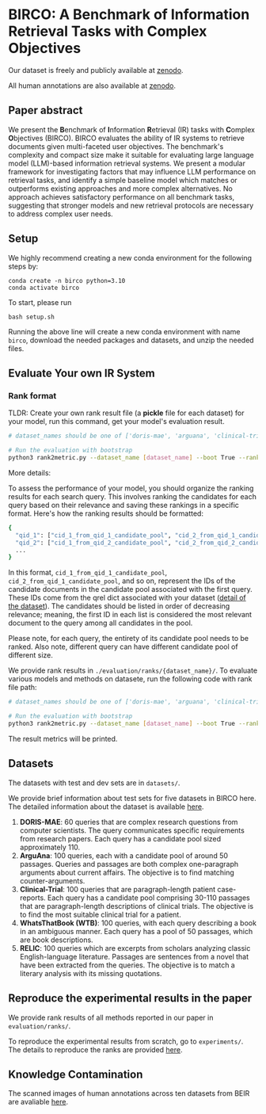 # BIRCO: A Benchmark of Information Retrieval Tasks with Complex Objectives

Our dataset is freely and publicly available at [zenodo](https://zenodo.org/records/10850865).

All human annotations are also available at [zenodo](https://zenodo.org/records/10738479).

## Paper abstract
We present the **B**enchmark of **I**nformation **R**etrieval (IR) tasks with **C**omplex **O**bjectives (BIRCO). BIRCO evaluates the ability of IR systems to retrieve documents given multi-faceted user objectives. The benchmark's complexity and compact size make it suitable for evaluating large language model (LLM)-based information retrieval systems. We present a modular framework for investigating factors that may influence LLM performance on retrieval tasks, and identify a simple baseline model which matches or outperforms existing approaches and more complex alternatives. No approach achieves satisfactory performance on all benchmark tasks, suggesting that stronger models and new retrieval protocols are necessary to address complex user needs. 


## Setup
We highly recommend creating a new conda environment for the following steps by:
```
conda create -n birco python=3.10
conda activate birco
```
To start, please run
```
bash setup.sh
```
Running the above line will create a new conda environment with name `birco`, download the needed packages and datasets, and unzip the needed files.

## Evaluate Your own IR System
### Rank format

TLDR: Create your own rank result file (a **pickle** file for each dataset) for your model, run this command, get your model's evaluation result. 
```bash
# dataset_names should be one of ['doris-mae', 'arguana', 'clinical-trial', 'wtb', 'relic']

# Run the evaluation with bootstrap
python3 rank2metric.py --dataset_name [dataset_name] --boot True --rank_path [path_to_your_own_rank_pickle]
```


More details:

To assess the performance of your model, you should organize the ranking results for each search query. This involves ranking the candidates for each query based on their relevance and saving these rankings in a specific format. Here's how the ranking results should be formatted:

```bash
{
  "qid_1": ["cid_1_from_qid_1_candidate_pool", "cid_2_from_qid_1_candidate_pool", ...],
  "qid_2": ["cid_1_from_qid_2_candidate_pool", "cid_2_from_qid_2_candidate_pool", ...],
  ...
}
```

In this format, `cid_1_from_qid_1_candidate_pool`, `cid_2_from_qid_1_candidate_pool`, and so on, represent the IDs of the candidate documents in the candidate pool associated with the first query. These IDs come from the qrel dict associated with your dataset ([detail of the dataset](https://github.com/BIRCO-benchmark/BIRCO/blob/main/datasets/readme.md)). The candidates should be listed in order of decreasing relevance; meaning, the first ID in each list is considered the most relevant document to the query among all candidates in the pool.

Please note, for each query, the entirety of its candidate pool needs to be ranked. Also note, different query can have different candidate pool of different size.

We provide rank results in `./evaluation/ranks/{dataset_name}/`. To evaluate various models and methods on datasete, run the following code with rank file path:
```bash
# dataset_names should be one of ['doris-mae', 'arguana', 'clinical-trial', 'wtb', 'relic']

# Run the evaluation with bootstrap
python3 rank2metric.py --dataset_name [dataset_name] --boot True --rank_path [path_to_rank]
```
The result metrics will be printed.

## Datasets

The datasets with test and dev sets are in `datasets/`. 

We provide brief information about test sets for five datasets in BIRCO here. The detailed information about the dataset is available [here](https://github.com/BIRCO-benchmark/BIRCO/blob/main/datasets/readme.md).
1. **DORIS-MAE**:
60 queries that are complex research questions from computer scientists. The query communicates specific requirements from research papers. Each query has a candidate pool sized approximately 110.
2. **ArguAna**:
100 queries, each with a candidate pool of around 50 passages. Queries and passages are both complex one-paragraph arguments about current affairs. The objective is to find matching counter-arguments.
3. **Clinical-Trial**:
100 queries that are paragraph-length patient case-reports. Each query has a candidate pool comprising 30-110 passages that are paragraph-length descriptions of clinical trials. The objective is to find the most suitable clinical trial for a patient.
4. **WhatsThatBook (WTB)**:
100 queries, with each query describing a book in an ambiguous manner. Each query has a pool of 50 passages, which are book descriptions.
5. **RELIC**:
100 queries which are excerpts from scholars analyzing classic English-language literature. Passages are sentences from a novel that have been extracted from the queries. The objective is to match a literary analysis with its missing quotations. 


## Reproduce the experimental results in the paper

We provide rank results of all methods reported in our paper in `evaluation/ranks/`.

To reproduce the experimental results from scratch, go to `experiments/`. The details to reproduce the ranks are provided [here](https://github.com/BIRCO-benchmark/BIRCO/blob/main/experiments/readme.md). 

## Knowledge Contamination
The scanned images of human annotations across ten datasets from BEIR are avaliable [here](https://zenodo.org/records/10738479). 
